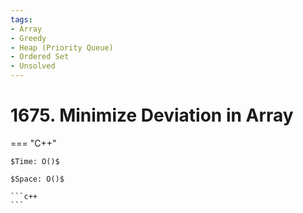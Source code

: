 ```yaml
---
tags:
- Array
- Greedy
- Heap (Priority Queue)
- Ordered Set
- Unsolved
---
```



# 1675. Minimize Deviation in Array

=== "C++"

    $Time: O()$

    $Space: O()$

    ```c++
    ```